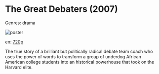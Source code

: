# The Great Debaters (2007)

Genres: drama

![poster](http://image.tmdb.org/t/p/w500/yPUA5rdLy6TQTip1KvfUDz1hfsl.jpg)

en:
  [720p](magnet:?xt=urn:btih:76A8B537268AD8A397829B71CAC55E6ADF2E214C&tr=udp://glotorrents.pw:6969/announce&tr=udp://tracker.opentrackr.org:1337/announce&tr=udp://torrent.gresille.org:80/announce&tr=udp://tracker.openbittorrent.com:80&tr=udp://tracker.coppersurfer.tk:6969&tr=udp://tracker.leechers-paradise.org:6969&tr=udp://p4p.arenabg.ch:1337&tr=udp://tracker.internetwarriors.net:1337)
  


The true story of a brilliant but politically radical debate team coach who uses the power of words to transform a group of underdog African American college students into an historical powerhouse that took on the Harvard elite.